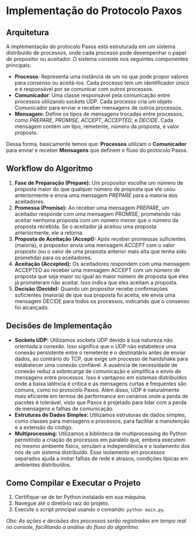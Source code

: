 # Implementação do Protocolo Paxos

## Arquitetura
A implementação do protocolo Paxos está estruturada em um sistema distribuído de processos, onde cada processo pode desempenhar o papel de propositor ou aceitador. O sistema consiste nos seguintes componentes principais:
- **Processo**: Representa uma instância de um nó que pode propor valores para consenso ou aceitá-los. Cada processo tem um identificador único e é responsável por se comunicar com outros processos.
- **Comunicador**: Uma classe responsável pela comunicação entre processos utilizando sockets UDP. Cada processo cria um objeto Comunicador para enviar e receber mensagens de outros processos.
- **Mensagem**: Define os tipos de mensagens trocadas entre processos, como *PREPARE*, *PROMISE*, *ACCEPT*, *ACCEPTED*, e *DECIDE*. Cada mensagem contém um tipo, remetente, número da proposta, e valor proposto.

Dessa forma, basicamente temos que: **Processos** utilizam o **Comunicador** para enviar e receber **Mensagens** que definem o fluxo do protocolo Paxos.

## Workflow do Algoritmo
1. **Fase de Preparação (Prepare):** Um propositor escolhe um número de proposta maior do que qualquer número de proposta que ele usou anteriormente e envia uma mensagem *PREPARE* para a maioria dos aceitadores.
2. **Promessa (Promise):** Ao receber uma mensagem *PREPARE*, um aceitador responde com uma mensagem PROMISE, prometendo não aceitar nenhuma proposta com um número menor que o número da proposta recebida. Se o aceitador já aceitou uma proposta anteriormente, ele a retorna.
3. **Proposta de Aceitação (Accept):** Após receber promessas suficientes (maioria), o propositor envia uma mensagem *ACCEPT* com o valor proposto (ou o valor de uma proposta anterior mais alta que tenha sido prometida) para os aceitadores.
4. **Aceitação (Accepted):** Os aceitadores respondem com uma mensagem ACCEPTED ao receber uma mensagem ACCEPT com um número de proposta que seja maior ou igual ao maior número de proposta que eles já prometeram não aceitar. Isso indica que eles aceitam a proposta.
5. **Decisão (Decide):** Quando um propositor recebe confirmações suficientes (maioria) de que sua proposta foi aceita, ele envia uma mensagem DECIDE para todos os processos, indicando que o consenso foi alcançado.

## Decisões de Implementação
- **Sockets UDP:** Utilizamos sockets UDP devido à sua natureza não orientada a conexão. Isso significa que o UDP não estabelece uma conexão persistente entre o remetente e o destinatário antes de enviar dados, ao contrário do TCP, que exige um processo de handshake para estabelecer uma conexão confiável. A ausência de necessidade de conexão reduz a sobrecarga de comunicação e simplifica o envio de mensagens entre processos. Isso é vantajoso em sistemas distribuídos onde a baixa latência é crítica e as mensagens curtas e frequentes são comuns, como no protocolo Paxos. Além disso, UDP é naturalmente mais eficiente em termos de performance em cenários onde a perda de pacotes é tolerável, visto que Paxos é projetado para lidar com a perda de mensagens e falhas de comunicação.
- **Estruturas de Dados Simples:** Utilizamos estruturas de dados simples, como classes para mensagens e processos, para facilitar a manutenção e a extensão do código.
- **Multiprocessing:** Utilizamos a biblioteca de multiprocessing do Python permitindo a criação de processos em paralelo que, embora executem no mesmo ambiente físico, simulam a independência e o isolamento dos nós de um sistema distribuído. Esse isolamento em processos separados ajuda a imitar falhas de rede e atrasos, condições típicas em ambientes distribuídos. 

## Como Compilar e Executar o Projeto
1. Certifique-se de ter Python instalado em sua máquina.
2. Navegue até o diretório raíz do projeto.
3. Execute o script principal usando o comando: `python main.py`.

*Obs: As ações e decisões dos processos serão registradas em tempo real no console, facilitando a análise do fluxo do algoritmo.*